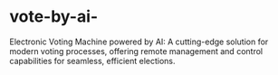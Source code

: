 # vote-by-ai-
Electronic Voting Machine powered by AI: A cutting-edge solution for modern voting processes, offering remote management and control capabilities for seamless, efficient elections.
